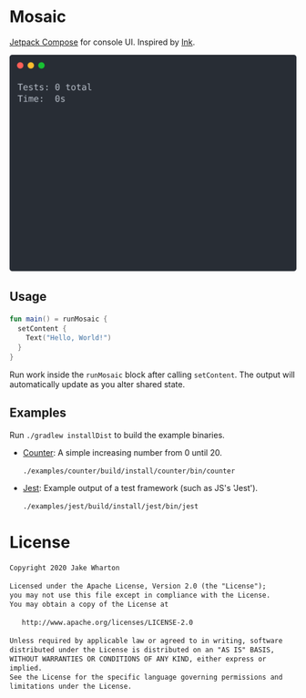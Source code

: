 # Mosaic

[Jetpack Compose](https://developer.android.com/jetpack/compose) for console UI. Inspired by [Ink](https://github.com/vadimdemedes/ink).

<img src="examples/jest/demo.svg">


## Usage

```kotlin
fun main() = runMosaic {
  setContent {
    Text("Hello, World!")
  }
}
```

Run work inside the `runMosaic` block after calling `setContent`. The output will automatically
update as you alter shared state.


## Examples

Run `./gradlew installDist` to build the example binaries.

 * [Counter](examples/counter): A simple increasing number from 0 until 20.

   `./examples/counter/build/install/counter/bin/counter`

 * [Jest](examples/jest): Example output of a test framework (such as JS's 'Jest').

   `./examples/jest/build/install/jest/bin/jest`


# License

    Copyright 2020 Jake Wharton

    Licensed under the Apache License, Version 2.0 (the "License");
    you may not use this file except in compliance with the License.
    You may obtain a copy of the License at

       http://www.apache.org/licenses/LICENSE-2.0

    Unless required by applicable law or agreed to in writing, software
    distributed under the License is distributed on an "AS IS" BASIS,
    WITHOUT WARRANTIES OR CONDITIONS OF ANY KIND, either express or implied.
    See the License for the specific language governing permissions and
    limitations under the License.
